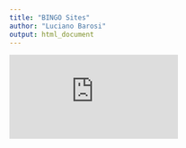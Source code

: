 ```yaml
---
title: "BINGO Sites"
author: "Luciano Barosi"
output: html_document
---
```


![Campanha-01](http://htmlpreview.github.io/https://github.com/lbarosi/BINGO/VisitedSites/READMEvisited.html)
